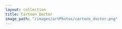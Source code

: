 ```yaml
---
layout: collection
title: Cartoon Doctor
image_path: "/images/artPhotos/cartoon_doctor.png"
---
```

